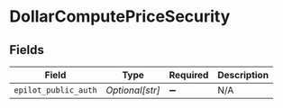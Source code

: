 # DollarComputePriceSecurity


## Fields

| Field                | Type                 | Required             | Description          |
| -------------------- | -------------------- | -------------------- | -------------------- |
| `epilot_public_auth` | *Optional[str]*      | :heavy_minus_sign:   | N/A                  |